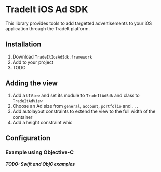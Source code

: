 # TradeIt iOS Ad SDK

This library provides tools to add targetted advertisements to your iOS application through the TradeIt platform.

## Installation

1. Download `TradeItIosAdSdk.framework`
1. Add to your project
1. TODO

## Adding the view
1. Add a `UIView` and set its module to `TradeItAdSdk` and class to `TradeItAdView`
1. Choose an Ad size from `general`, `account`, `portfolio` and `...`
1. Add autolayout constraints to extend the view to the full width of the container
1. Add a height constraint whic

## Configuration

### Example using Objective-C

##### TODO: Swift and ObjC examples
